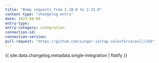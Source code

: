 ```yaml
---
title: "Bump requests from 2.20.0 to 2.31.0"
content-type: "changelog-entry"
date: 2023-08-09
entry-type: 
entry-category: integration
connection-id: 
connection-version: 
pull-request: "https://github.com/singer-io/tap-salesforce/pull/158"
---
```

{{ site.data.changelog.metadata.single-integration | flatify }}